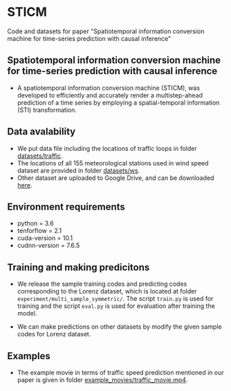 # STICM
Code and datasets for paper "Spatiotemporal information conversion machine for time-series prediction with causal inference"

## Spatiotemporal information conversion machine for time-series prediction with causal inference
- A spatiotemporal information conversion machine (STICM), was developed to efficiently and accurately render a multistep-ahead prediction of a time series by employing a spatial-temporal information (STI) transformation.

## Data avalability

- We put data file including the locations of traffic loops in folder [datasets/traffic](./datasets/traffic).
- The locations of all 155 meteorological stations used in wind speed dataset are provided in folder [datasets/ws](./datasets/ws).
- Other dataset are uploaded to Google Drive, and can be downloaded [here](https://drive.google.com/file/d/1THvn_D5TG_cW5rHVTjxOFQN7i0mu1Dgj/view?usp=sharing).

## Environment requirements

- python = 3.6
- tenforflow = 2.1
- cuda-version = 10.1
- cudnn-version = 7.6.5

## Training and making predicitons

- We release the sample training codes and predicting codes corresponding to the Lorenz dataset, which is located at folder `experiment/multi_sample_symmetric/`. The script `train.py` is used for training and the script `eval.py` is used for evaluation after training the model. 

- We can make predictions on other datasets by modify the given sample codes for Lorenz dataset.


## Examples

- The example movie in terms of traffic speed prediction mentioned in our paper is given in folder [example_movies/traffic_movie.mp4](./example_movies/traffic_movie.mp4).